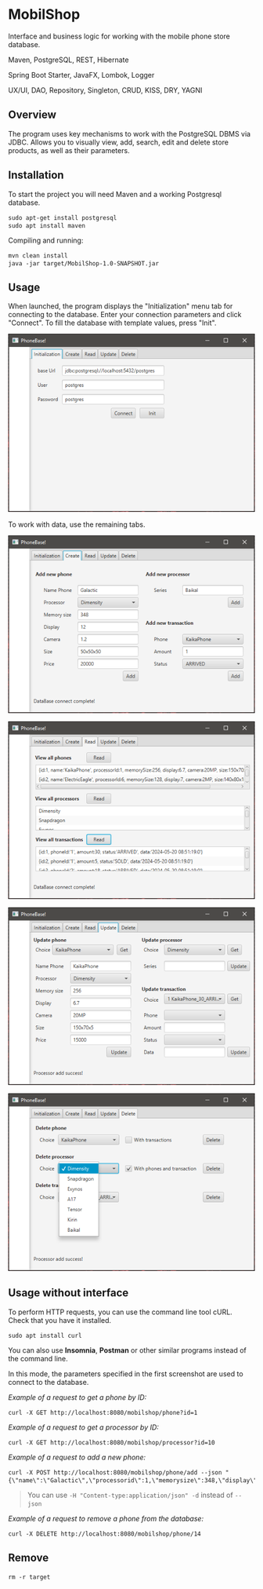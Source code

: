 # MobilShop
Interface and business logic for working with the mobile phone store database.

Maven, PostgreSQL, REST, Hibernate

Spring Boot Starter, JavaFX, Lombok, Logger

UX/UI, DAO, Repository, Singleton, CRUD, KISS, DRY, YAGNI

## Overview

The program uses key mechanisms to work with the PostgreSQL DBMS via JDBC. Allows you to visually view, add, search, edit and delete store products, as well as their parameters.

## Installation

To start the project you will need Maven and a working Postgresql database.

    sudo apt-get install postgresql
    sudo apt install maven

Compiling and running:

    mvn clean install
    java -jar target/MobilShop-1.0-SNAPSHOT.jar

## Usage
When launched, the program displays the "Initialization" menu tab for connecting to the database. Enter your connection parameters and click "Connect". To fill the database with template values, press "Init". 

![ScreenShot](Screenshot.png)

To work with data, use the remaining tabs.

![ScreenShot](Screenshot_1.png)

![ScreenShot](Screenshot_2.png)

![ScreenShot](Screenshot_3.png)

![ScreenShot](Screenshot_4.png)

## Usage without interface

To perform HTTP requests, you can use the command line tool cURL. Check that you have it installed.

    sudo apt install curl

You can also use **Insomnia**, **Postman** or other similar programs instead of the command line.

In this mode, the parameters specified in the first screenshot are used to connect to the database.

*Example of a request to get a phone by ID:*

    curl -X GET http://localhost:8080/mobilshop/phone?id=1

*Example of a request to get a processor by ID:*

    curl -X GET http://localhost:8080/mobilshop/processor?id=10

*Example of a request to add a new phone:*

    curl -X POST http://localhost:8080/mobilshop/phone/add --json "{\"name\":\"Galactic\",\"processorid\":1,\"memorysize\":348,\"display\":\"12\",\"camera\":\"21.2MP\",\"size\":\"50x50x50\",\"price\":20000}"

> You can use `-H "Content-type:application/json" -d` instead of `--json`

*Example of a request to remove a phone from the database:*

    curl -X DELETE http://localhost:8080/mobilshop/phone/14

## Remove

    rm -r target